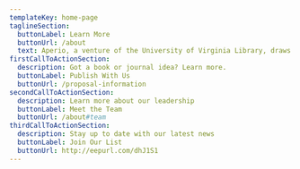 ```yaml
---
templateKey: home-page
taglineSection:
  buttonLabel: Learn More
  buttonUrl: /about
  text: Aperio, a venture of the University of Virginia Library, draws upon the strengths of the University to increase open access to knowledge for a global audience in a variety of formats.
firstCallToActionSection:
  description: Got a book or journal idea? Learn more.
  buttonLabel: Publish With Us
  buttonUrl: /proposal-information
secondCallToActionSection:
  description: Learn more about our leadership
  buttonLabel: Meet the Team
  buttonUrl: /about#team
thirdCallToActionSection:
  description: Stay up to date with our latest news
  buttonLabel: Join Our List
  buttonUrl: http://eepurl.com/dhJ1S1
---
```

